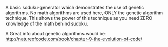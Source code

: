 A basic soduku-generator which demonstrates the use of genetic algorithms.
No math algorithms are used here, ONLY the genetic algorithm technique.
This shows the power of this technique as you need ZERO knowledge of the math behind sudoku.

A Great info about genetic algorithms would be: http://natureofcode.com/book/chapter-9-the-evolution-of-code/
